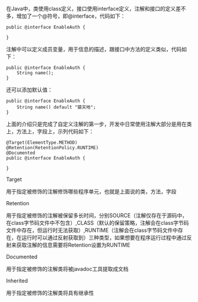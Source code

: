 在Java中，类使用class定义，接口使用interface定义，注解和接口的定义差不多，增加了一个@符号，即@interface，代码如下：

    public @interface EnableAuth {
    
    }

注解中可以定义成员变量，用于信息的描述，跟接口中方法的定义类似，代码如下：
    
    public @interface EnableAuth {
        String name();
    }

还可以添加默认值：

    public @interface EnableAuth {
        String name() default "猿天地";
    }

上面的介绍只是完成了自定义注解的第一步，开发中日常使用注解大部分是用在类上，方法上，字段上，示列代码如下：

    @Target(ElementType.METHOD)
    @Retention(RetentionPolicy.RUNTIME)
    @Documented
    public @interface EnableAuth {
    
    }

Target 

用于指定被修饰的注解修饰哪些程序单元，也就是上面说的类，方法，字段

Retention 

用于指定被修饰的注解被保留多长时间，分别SOURCE（注解仅存在于源码中，在class字节码文件中不包含）,CLASS（默认的保留策略，注解会在class字节码文件中存在，但运行时无法获取）,RUNTIME（注解会在class字节码文件中存在，在运行时可以通过反射获取到）三种类型，如果想要在程序运行过程中通过反射来获取注解的信息需要将Retention设置为RUNTIME

Documented 

用于指定被修饰的注解类将被javadoc工具提取成文档

Inherited 

用于指定被修饰的注解类将具有继承性